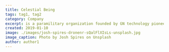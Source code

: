 ```yaml
---
title: Celestial Being
tags: tag1, tag2
category: Company
excerpt: is a paramilitary organization founded by GN technology pioneer and scientist, Aeolia Schenberg.
created: 2019-01-10
image: ./images/josh-spires-dronenr-sQalFlXIsLs-unsplash.jpg
image_caption: Photo by Josh Spires on Unsplash
author: author1
---
```

